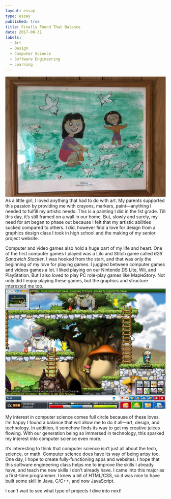 ```yaml
---
layout: essay
type: essay
published: true
title: Finally Found That Balance
date: 2017-08-31
labels:
  - Art
  - Design
  - Computer Science
  - Software Engineering
  - Learning
---
```


<img class="ui medium left floated rounded image" src="../images/painting.JPG" width="600">
As a little girl, I loved anything that had to do with art. My parents supported this passion by providing me with crayons, markers, paint—anything I needed to fulfill my artistic needs. This is a painting I did in the 1st grade. Till this day, it’s still framed on a wall in our home. But, slowly and surely, my need for art began to phase out because I felt that my artistic abilities sucked compared to others. I did, however find a love for design from a graphics design class I took in high school and the making of my senior project website.

Computer and video games also hold a huge part of my life and heart. One of the first computer games I played was a Lilo and Stitch game called *626 Sandwich Stacker*. I was hooked from the start, and that was only the beginning of my love for playing games. I juggled between computer games and videos games a lot. I liked playing on our Nintendo DS Lite, Wii, and PlayStation. But I also loved to play PC role-play games like MapleStory. Not only did I enjoy playing these games, but the graphics and structure interested me too.
<img class="ui medium right floated rounded image" src="../images/maplestory.JPG" width="600">

My interest in computer science comes full circle because of these loves. I’m happy I found a balance that will allow me to do it all—art, design, and technology. In addition, it somehow finds its way to get my creative juices flowing. With our generation being so immersed in technology, this sparked my interest into computer science even more. 

It’s interesting to think that computer science isn’t just all about the tech, science, or math. Computer science does have its way of being artsy too. One day, I hope to create fully-functioning apps and websites. I hope that this software engineering class helps me to improve the skills I already have, and teach me new skills I don’t already have. I came into this major as a first-time programmer. I knew a bit of HTML/CSS, so it was nice to have built some skill in Java, C/C++, and now JavaScript.

I can't wait to see what type of projects I dive into next!

